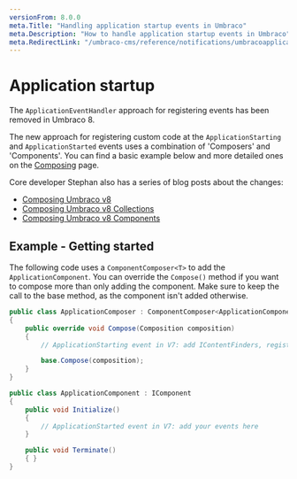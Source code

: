 ```yaml
---
versionFrom: 8.0.0
meta.Title: "Handling application startup events in Umbraco"
meta.Description: "How to handle application startup events in Umbraco"
meta.RedirectLink: "/umbraco-cms/reference/notifications/umbracoapplicationlifetime-notifications"
---
```


# Application startup

The `ApplicationEventHandler` approach for registering events has been removed in Umbraco 8.

The new approach for registering custom code at the `ApplicationStarting` and `ApplicationStarted` events uses a combination of 'Composers' and 'Components'. You can find a basic example below and more detailed ones on the [Composing](../../Implementation/Composing) page.

Core developer Stephan also has a series of blog posts about the changes:

- [Composing Umbraco v8](https://www.zpqrtbnk.net/posts/composing-umbraco-v8/)
- [Composing Umbraco v8 Collections](https://www.zpqrtbnk.net/posts/composing-umbraco-v8-collections/)
- [Composing Umbraco v8 Components](https://www.zpqrtbnk.net/posts/composing-umbraco-v8-components/)

## Example - Getting started

The following code uses a `ComponentComposer<T>` to add the `ApplicationComponent`. You can override the `Compose()` method if you want to compose more than only adding the component. Make sure to keep the call to the base method, as the component isn't added otherwise.

```csharp
public class ApplicationComposer : ComponentComposer<ApplicationComponent>, IUserComposer
{
    public override void Compose(Composition composition)
    {
        // ApplicationStarting event in V7: add IContentFinders, register custom services and more here

        base.Compose(composition);
    }
}

public class ApplicationComponent : IComponent
{
    public void Initialize()
    {
        // ApplicationStarted event in V7: add your events here
    }

    public void Terminate()
    { }
}
```
